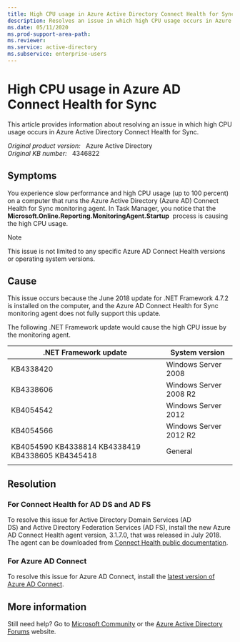 ```yaml
---
title: High CPU usage in Azure Active Directory Connect Health for Sync
description: Resolves an issue in which high CPU usage occurs in Azure Active Directory Connect Health for Sync.
ms.date: 05/11/2020
ms.prod-support-area-path: 
ms.reviewer: 
ms.service: active-directory
ms.subservice: enterprise-users
---
```

# High CPU usage in Azure AD Connect Health for Sync

This article provides information about resolving an issue in which high CPU usage occurs in Azure Active Directory Connect Health for Sync.

_Original product version:_ &nbsp; Azure Active Directory  
_Original KB number:_ &nbsp; 4346822

## Symptoms

You experience slow performance and high CPU usage (up to 100 percent) on a computer that runs the Azure Active Directory (Azure AD) Connect Health for Sync monitoring agent. In Task Manager, you notice that the **Microsoft.Online.Reporting.MonitoringAgent.Startup**  process is causing the high CPU usage.

> [!NOTE]
> This issue is not limited to any specific Azure AD Connect Health versions or operating system versions.

## Cause

This issue occurs because the June 2018 update for .NET Framework 4.7.2 is installed on the computer, and the Azure AD Connect Health for Sync monitoring agent does not fully support this update.

The following .NET Framework update would cause the high CPU issue by the monitoring agent.

| .NET Framework update| System version|
|---|---|
| KB4338420| Windows Server 2008 |
| KB4338606| Windows Server 2008 R2 |
| KB4054542| Windows Server 2012 |
| KB4054566| Windows Server 2012 R2 |
| KB4054590 KB4338814 KB4338419 KB4338605 KB4345418| General |
|||

## Resolution

### For Connect Health for AD DS and AD FS

To resolve this issue for Active Directory Domain Services (AD DS) and Active Directory Federation Services (AD FS), install the new Azure AD Connect Health agent version, 3.1.7.0, that was released in July 2018. The agent can be downloaded from [Connect Health public documentation](/azure/active-directory/connect-health/active-directory-aadconnect-health-agent-install#download-and-install-the-azure-ad-connect-health-agent).

### For Azure AD Connect

To resolve this issue for Azure AD Connect, install the [latest version of Azure AD Connect](https://go.microsoft.com/fwlink/?LinkId=615771).

## More information

Still need help? Go to [Microsoft Community](https://answers.microsoft.com) or the [Azure Active Directory Forums](https://social.msdn.microsoft.com/Forums) website.
